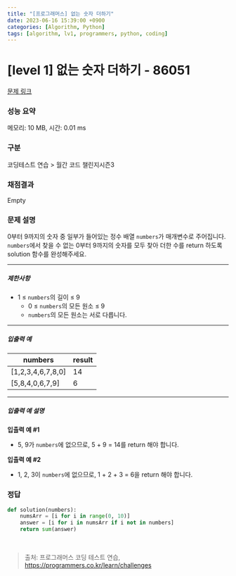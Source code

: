 ```yaml
---
title: "[프로그래머스] 없는 숫자 더하기"
date: 2023-06-16 15:39:00 +0900
categories: [Algorithm, Python]
tags: [algorithm, lv1, programmers, python, coding]
---
```


# [level 1] 없는 숫자 더하기 - 86051

[문제 링크](https://school.programmers.co.kr/learn/courses/30/lessons/86051)

### 성능 요약

메모리: 10 MB, 시간: 0.01 ms

### 구분

코딩테스트 연습 > 월간 코드 챌린지시즌3

### 채점결과

Empty

### 문제 설명

<p>0부터 9까지의 숫자 중 일부가 들어있는 정수 배열 <code>numbers</code>가 매개변수로 주어집니다. <code>numbers</code>에서 찾을 수 없는 0부터 9까지의 숫자를 모두 찾아 더한 수를 return 하도록 solution 함수를 완성해주세요.</p>

<hr>

<h5>제한사항</h5>

<ul>
<li>1 ≤ <code>numbers</code>의 길이 ≤ 9

<ul>
<li>0 ≤ <code>numbers</code>의 모든 원소 ≤ 9</li>
<li><code>numbers</code>의 모든 원소는 서로 다릅니다.</li>
</ul></li>
</ul>

<hr>

<h5>입출력 예</h5>

| numbers           | result |
|-------------------|--------|
| [1,2,3,4,6,7,8,0] | 14     |
| [5,8,4,0,6,7,9]   | 6      |

<hr>

<h5>입출력 예 설명</h5>

<p><strong>입출력 예 #1</strong></p>

<ul>
<li>5, 9가 <code>numbers</code>에 없으므로, 5 + 9 = 14를 return 해야 합니다.</li>
</ul>

<p><strong>입출력 예 #2</strong></p>

<ul>
<li>1, 2, 3이 <code>numbers</code>에 없으므로, 1 + 2 + 3 = 6을 return 해야 합니다.</li>
</ul>

### 정답

```python
def solution(numbers):
    numsArr = [i for i in range(0, 10)]
    answer = [i for i in numsArr if i not in numbers]
    return sum(answer)
```

<br>

> 출처: 프로그래머스 코딩 테스트 연습, https://programmers.co.kr/learn/challenges
